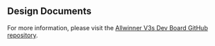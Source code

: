 ## Design Documents
For more information, please visit the [Allwinner V3s Dev Board GitHub repository](https://github.com/diyjack/Allwinner-V3s-Dev-Board).


